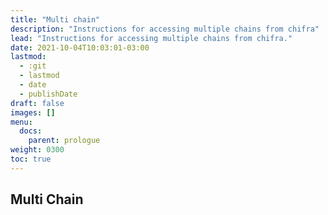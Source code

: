```yaml
---
title: "Multi chain"
description: "Instructions for accessing multiple chains from chifra"
lead: "Instructions for accessing multiple chains from chifra."
date: 2021-10-04T10:03:01-03:00
lastmod:
  - :git
  - lastmod
  - date
  - publishDate
draft: false
images: []
menu: 
  docs:
    parent: prologue
weight: 0300
toc: true
---
```


## Multi Chain
